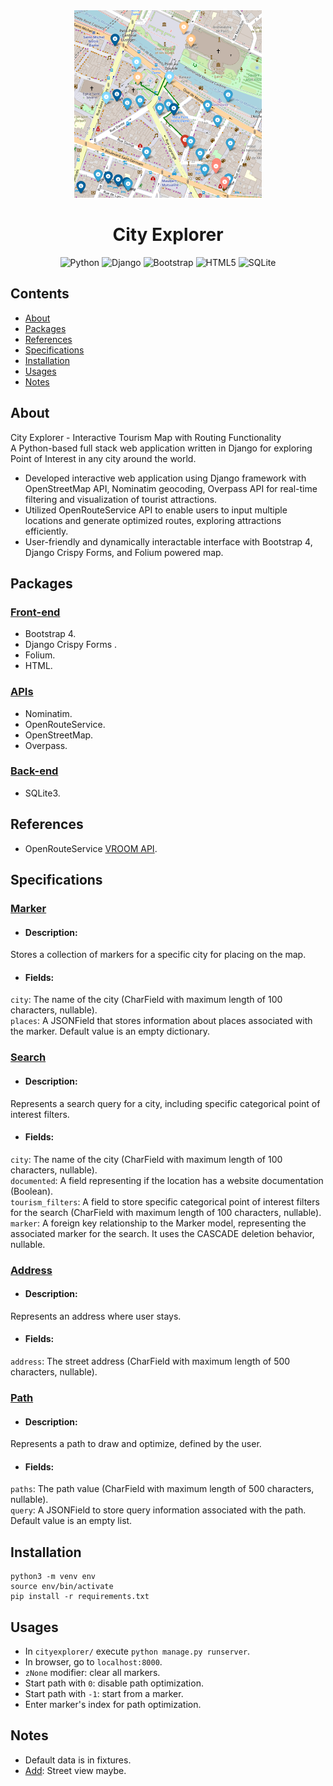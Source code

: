 <div align="center">


<img src="./thumbnail.png" width="300">


# City Explorer

![Python](https://img.shields.io/badge/python-3670A0?style=for-the-badge&logo=python&logoColor=ffdd54)
![Django](https://img.shields.io/badge/django-%23092E20.svg?style=for-the-badge&logo=django&logoColor=white)
![Bootstrap](https://img.shields.io/badge/bootstrap-%238511FA.svg?style=for-the-badge&logo=bootstrap&logoColor=white)
![HTML5](https://img.shields.io/badge/html5-%23E34F26.svg?style=for-the-badge&logo=html5&logoColor=white)
![SQLite](https://img.shields.io/badge/sqlite-%2307405e.svg?style=for-the-badge&logo=sqlite&logoColor=white)

</div> 

## Contents
* [About](#about)
* [Packages](#packages)
* [References](#references)
* [Specifications](#specifications)
* [Installation](#installation)
* [Usages](#usages)
* [Notes](#notes)

<a name="about"></a>
## About
City Explorer - Interactive Tourism Map with Routing Functionality  
A Python-based full stack web application written in Django for exploring Point of Interest in any city around the world.  
- Developed interactive web application using Django framework with OpenStreetMap API, Nominatim geocoding, Overpass API for real-time filtering and visualization of tourist attractions.  
- Utilized OpenRouteService API to enable users to input multiple locations and generate optimized routes, exploring attractions efficiently.  
- User-friendly and dynamically interactable interface with Bootstrap 4, Django Crispy Forms, and Folium powered map.  


<a name="packages"></a>
## Packages  
### <ins>Front-end</ins>
- Bootstrap 4.
- Django Crispy Forms .
- Folium.
- HTML.
### <ins>APIs</ins>
- Nominatim.
- OpenRouteService.
- OpenStreetMap.
- Overpass.
### <ins>Back-end</ins>
- SQLite3.

<a name="references"></a>
## References
- OpenRouteService [VROOM API](https://github.com/VROOM-Project/vroom/blob/master/docs/API.md).

<a name="specifications"></a>
## Specifications
### <ins>Marker</ins>
- #### Description:   
Stores a collection of markers for a specific city for placing on the map.  
- #### Fields:  
```city```: The name of the city (CharField with maximum length of 100 characters, nullable).  
```places```: A JSONField that stores information about places associated with the marker. Default value is an empty dictionary.  
### <ins>Search</ins>
- #### Description:   
Represents a search query for a city, including specific categorical point of interest filters.  
- #### Fields:  
```city```: The name of the city (CharField with maximum length of 100 characters, nullable).  
```documented```: A field representing if the location has a website documentation (Boolean).  
```tourism_filters```: A field to store specific categorical point of interest filters for the search (CharField with maximum length of 100 characters, nullable).  
```marker```: A foreign key relationship to the Marker model, representing the associated marker for the search. It uses the CASCADE deletion behavior, nullable.
### <ins>Address</ins>
- #### Description:  
Represents an address where user stays.
- #### Fields:  
```address```: The street address (CharField with maximum length of 500 characters, nullable).
### <ins>Path</ins>
- #### Description:  
Represents a path to draw and optimize, defined by the user.
- #### Fields:  
```paths```: The path value (CharField with maximum length of 500 characters, nullable).  
```query```: A JSONField to store query information associated with the path. Default value is an empty list.

<a name="installation"></a>
## Installation
```
python3 -m venv env
source env/bin/activate
pip install -r requirements.txt
```

<a name="usages"></a>
## Usages
- In ```cityexplorer/``` execute ```python manage.py runserver```.  
- In browser, go to ```localhost:8000```.
- ```zNone``` modifier: clear all markers.
- Start path with ```0```: disable path optimization.
- Start path with ```-1```: start from a marker.
- Enter marker's index for path optimization.

<a name="notes"></a>
## Notes
- Default data is in fixtures.
- <ins>Add</ins>: Street view maybe.
